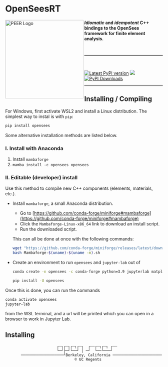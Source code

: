 # OpenSeesRT

<img align="left" src="https://raw.githubusercontent.com/BRACE2/OpenSeesRT/master/docs/figures/peer-black-300.png" width="250px" alt="PEER Logo">

***Idiomatic* and *idempotent* C++ bindings to the OpenSees framework for finite element analysis.**


<br>

--------------------------------------------------------------------

<br>

<div style="align:center">

<!--
[![Latest conda-forge version](https://img.shields.io/conda/vn/conda-forge/opensees?logo=conda-forge&style=for-the-badge)](https://anaconda.org/conda-forge/opensees)
-->

<!-- [![PyPI Downloads][pypi-v-image]][pypi-v-link] -->

[![Latest PyPI version](https://img.shields.io/pypi/v/opensees?logo=pypi&style=for-the-badge)](https://pypi.python.org/pypi/opensees)
[![](https://img.shields.io/conda/v/opensees/opensees?color=%23660505&style=for-the-badge)](https://anaconda.org/opensees/opensees)
[![PyPI Downloads](https://img.shields.io/pypi/dm/opensees?style=for-the-badge)](https://pypi.org/project/opensees)

</div>

--------------------------------------------------------------------

<!--

This library provides direct bindings to the [`libg3`](https://github.com/claudioperez/libg3)
OpenSees *runtime*.  This is a new C++ framework for the core OpenSees classes that eliminates
reliance on static global pointers.

-->



## Installing / Compiling

For Windows, first activate WSL2 and install a Linux distribution.
The simplest way to instal is with `pip`:

```bash
pip install opensees
```

Some alternative installation methods are listed below.

### I. Install with Anaconda

1. Install `mambaforge`
2. `mamba install -c opensees opensees`

### II. Editable (developer) install

Use this method to compile new C++ components (elements, materials, etc.).
<!--

1. Install `mambaforge`
2. `pip install -e .`
3. To recompile : `python setup.py build_ext`

-->

- Install `mambaforge`, a small Anaconda distribution.
  - Go to [https://github.com/conda-forge/miniforge#mambaforge](https://github.com/conda-forge/miniforge#mambaforge)
  - Click the `Mambaforge-Linux-x86_64` link to download an install script.
  - Run the downloaded script.

  This can all be done at once with the following commands:

  ```bash
  wget "https://github.com/conda-forge/miniforge/releases/latest/download/Mambaforge-$(uname)-$(uname -m).sh"
  bash Mambaforge-$(uname)-$(uname -m).sh
  ```

- Create an environment to run `opensees` and `jupyter-lab` out of
  
  ```bash
  conda create -n opensees -c conda-forge python=3.9 jupyterlab matplotlib numpy scipy pyyaml

  pip install -U opensees
  ```

Once this is done, you can run the commands

```bash
conda activate opensees
jupyter-lab
```

from the WSL terminal, and a url will be printed which you can open in a browser to work in
Jupyter Lab.


<!--

### III. Distribution build

Pre-requisites:

-  Install `conda-build`
-  Clone
    ```
    git clone --recurse-submodules https://github.com/BRACE2/OpenSeesRT
    ```

Steps for `opensees`:
1. `conda-build -c conda-forge etc/conda/ --python 3.7`
2. `anaconda upload <path>`

Steps for `opensees-intel`
1. `conda-build -c intel etc/conda-intel/ --python 3.7`
2. `anaconda upload <path>`

### IV. Python-only build

```
python setup.py [install|develop] --skip-cmake
```

## Build Environment

```shell
  conda create -c conda-forge -n skbuild python==3.8 cmake'>=3.18'  \
    scikit-build pybind11 setuptools
```

-->


## Installing

<!-- 
  - Install Jupyterlab

    ```bash
    mamba create -n jupyter jupyterlab 
    mamba activate opensees
    python -m ipykernel install --user --name opensees --display-name "Python (opensees)"
    ```
-->



                           ┌─┐┌─┐┌─┐┌─┐  ┌──┌─┐┌─┐ ┌──
                           └─┘├─┘└──┘ │ ─┘  └──└───┘
           ───────────────────┘Berkeley, California ──────────────────────
                                   © UC Regents



<!-- Badge links -->

[pypi-d-image]: https://img.shields.io/pypi/dm/opensees.svg
[license-badge]: https://img.shields.io/pypi/l/opensees.svg
[pypi-d-link]: https://pypi.org/project/opensees
[pypi-v-image]: https://img.shields.io/pypi/v/opensees.svg
[pypi-v-link]: https://pypi.org/project/opensees

